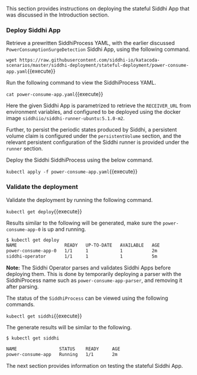This section provides instructions on deploying the stateful Siddhi App that was discussed in the Introduction section.

### Deploy Siddhi App

Retrieve a prewritten SiddhiProcess YAML, with the earlier discussed `PowerConsumptionSurgeDetection` Siddhi App, using the following command.

`wget https://raw.githubusercontent.com/siddhi-io/katacoda-scenarios/master/siddhi-deployment/stateful-deployment/power-consume-app.yaml`{{execute}}

Run the following command to view the SiddhiProcess YAML.

`cat power-consume-app.yaml`{{execute}}

Here the given Siddhi App is parametrized to retrieve the `RECEIVER_URL` from environment variables, and configured to be deployed using the docker image `siddhiio/siddhi-runner-ubuntu:5.1.0-m2`. 

Further, to persist the periodic states produced by Siddhi, a persistent volume claim is configured under the `persistentVolume` section, and the relevant persistent configuration of the Siddhi runner is provided under the `runner` section.

Deploy the Siddhi SiddhiProcess using the below command.

`kubectl apply -f power-consume-app.yaml`{{execute}}

### Validate the deployment

Validate the deployment by running the following command.

`kubectl get deploy`{{execute}}

Results similar to the following will be generated, make sure the `power-consume-app-0` is up and running. 

```sh
$ kubectl get deploy
NAME                  READY   UP-TO-DATE   AVAILABLE   AGE
power-consume-app-0   1/1     1            1           2m
siddhi-operator       1/1     1            1           5m
```

**Note:** The Siddhi Operator parses and validates Siddhi Apps before deploying them. This is done by temporarily deploying a parser with the SiddhiProcess name such as `power-consume-app-parser`, and removing it after parsing.

The status of the `SiddhiProcess` can be viewed using the following commands.

`kubectl get siddhi`{{execute}}

The generate results will be similar to the following. 

```sh
$ kubectl get siddhi

NAME                STATUS    READY     AGE
power-consume-app   Running   1/1       2m
```

The next section provides information on testing the stateful Siddhi App.

